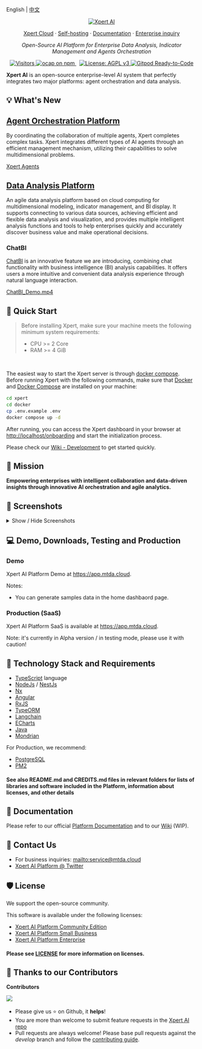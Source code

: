 English | [中文](./README_zh.md)

[uri_license]: https://www.gnu.org/licenses/agpl-3.0.html
[uri_license_image]: https://img.shields.io/badge/License-AGPL%20v3-blue.svg

<p align="center">
  <a href="https://mtda.cloud/en/">
  <img src="https://avatars.githubusercontent.com/u/100019674?v=4" alt="Xpert AI">
  </a>
</p>

<p align="center">
  <a href="https://app.mtda.cloud/">Xpert Cloud</a> ·
  <a href="https://mtda.cloud/en/docs/getting-started/community/">Self-hosting</a> ·
  <a href="https://mtda.cloud/en/docs/">Documentation</a> ·
  <a href="https://mtda.cloud/en/#connect">Enterprise inquiry</a>
</p>

<p align="center">
  <em>Open-Source AI Platform for Enterprise Data Analysis, Indicator Management and Agents Orchestration</em>
</p>
<p align="center">
  <a href="https://github.com/xpert-ai/xpert/" target="_blank">
    <img src="https://visitor-badge.laobi.icu/badge?page_id=meta-d.ocap" alt="Visitors">
  </a>
  <a href="https://www.npmjs.com/@metad/ocap-core">
    <img src="https://img.shields.io/npm/v/@metad/ocap-core.svg?logo=npm&logoColor=fff&label=NPM+package&color=limegreen" alt="ocap on npm" />
  </a>&nbsp;
  <a href="https://www.gnu.org/licenses/agpl-3.0.html" target="_blank">
    <img src="https://img.shields.io/badge/License-AGPL%20v3-blue.svg" alt="License: AGPL v3">
  </a>
  <a href="https://gitpod.io/#https://github.com/xpert-ai/xpert" target="_blank">
    <img src="https://img.shields.io/badge/Gitpod-Ready--to--Code-blue?logo=gitpod" alt="Gitpod Ready-to-Code">
  </a>
</p>

**Xpert AI** is an open-source enterprise-level AI system that perfectly integrates two major platforms: agent orchestration and data analysis.

## 💡 What's New

## [Agent Orchestration Platform](https://mtda.cloud/en/docs/ai/)

By coordinating the collaboration of multiple agents, Xpert completes complex tasks. Xpert integrates different types of AI agents through an efficient management mechanism, utilizing their capabilities to solve multidimensional problems.

[Xpert Agents](https://github.com/user-attachments/assets/e21f8b35-2f72-4b81-a245-f36759df7c27)

## [Data Analysis Platform](https://mtda.cloud/en/docs/models/)

An agile data analysis platform based on cloud computing for multidimensional modeling, indicator management, and BI display. It supports connecting to various data sources, achieving efficient and flexible data analysis and visualization, and provides multiple intelligent analysis functions and tools to help enterprises quickly and accurately discover business value and make operational decisions.

### ChatBI

[ChatBI](https://mtda.cloud/en/docs/chatbi) is an innovative feature we are introducing, combining chat functionality with business intelligence (BI) analysis capabilities. It offers users a more intuitive and convenient data analysis experience through natural language interaction.

[ChatBI_Demo.mp4](https://github.com/user-attachments/assets/5f7c84be-2307-43cf-8342-bce39524e37d)

## 🚀 Quick Start

> Before installing Xpert, make sure your machine meets the following minimum system requirements:
> 
>- CPU >= 2 Core
>- RAM >= 4 GiB

</br>

The easiest way to start the Xpert server is through [docker compose](docker/docker-compose.yaml). Before running Xpert with the following commands, make sure that [Docker](https://docs.docker.com/get-docker/) and [Docker Compose](https://docs.docker.com/compose/install/) are installed on your machine:

```bash
cd xpert
cd docker
cp .env.example .env
docker compose up -d
```

After running, you can access the Xpert dashboard in your browser at [http://localhost/onboarding](http://localhost/onboarding) and start the initialization process.


Please check our [Wiki - Development](https://github.com/xpert-ai/xpert/wiki/Development) to get started quickly.

## 🎯 Mission

__Empowering enterprises with intelligent collaboration and data-driven insights through innovative AI orchestration and agile analytics.__

## 🌼 Screenshots

<details>
<summary>Show / Hide Screenshots</summary>

### Pareto analysis [open in new tab](https://app.mtda.cloud/public/story/892690e5-66ab-4649-9bf5-c1a9c432c01b?pageKey=bsZ0sjxnxI)
![Pareto analysis Screenshot](https://github.com/meta-d/meta-d/raw/main/img/v2.0/story-workspace.png)

### Product profit analysis [open in new tab](https://app.mtda.cloud/public/story/892690e5-66ab-4649-9bf5-c1a9c432c01b?pageKey=6S4oEUnVO3)
![Product profit analysis Screenshot](https://github.com/meta-d/meta-d/raw/main/img/v2.0/story-viewer.png)

### Reseller analysis [open in new tab](https://app.mtda.cloud/public/story/a58112aa-fc9c-4b5b-a04e-4ea9b57ebba9?pageKey=nrEZxh1aqp)
![Reseller analysis Screenshot](https://github.com/meta-d/meta-d/raw/main/img/reseller-profit-analysis.png)

### Bigview dashboard [open in new tab](https://app.mtda.cloud/public/story/9c462bea-89f6-44b8-a35e-34b21cd15a36)
![Bigview dashboard Screenshot](https://github.com/meta-d/meta-d/raw/main/img/bigview-supermart-sales.png)

### Indicator application [open in new tab](https://www.mtda.cloud/en/blog/2023/07/24/sample-adv-7-indicator-app)
![Indicator application Screenshot](https://github.com/meta-d/meta-d/raw/main/img/v2.0/indicator-app-ai-copilot.png)

### Indicator mobile app [open in new tab](https://www.mtda.cloud/en/blog/2023/07/24/sample-adv-7-indicator-app)
![Indicator mobile app Screenshot](https://github.com/meta-d/meta-d/raw/main/img/indicator-app-mobile.jpg)

</details>

## 💻 Demo, Downloads, Testing and Production

### Demo

Xpert AI Platform Demo at <https://app.mtda.cloud>.

Notes:
- You can generate samples data in the home dashbaord page.

### Production (SaaS)

Xpert AI Platform SaaS is available at <https://app.mtda.cloud>.

Note: it's currently in Alpha version / in testing mode, please use it with caution!

## 🧱 Technology Stack and Requirements

- [TypeScript](https://www.typescriptlang.org) language
- [NodeJs](https://nodejs.org) / [NestJs](https://github.com/nestjs/nest)
- [Nx](https://nx.dev)
- [Angular](https://angular.dev)
- [RxJS](http://reactivex.io/rxjs)
- [TypeORM](https://github.com/typeorm/typeorm)
- [Langchain](https://js.langchain.com/)
- [ECharts](https://echarts.apache.org/)
- [Java](https://www.java.com/)
- [Mondrian](https://github.com/pentaho/mondrian)

For Production, we recommend:

- [PostgreSQL](https://www.postgresql.org)
- [PM2](https://github.com/Unitech/pm2)

#### See also README.md and CREDITS.md files in relevant folders for lists of libraries and software included in the Platform, information about licenses, and other details

## 📄 Documentation

Please refer to our official [Platform Documentation](https://mtda.cloud/en/docs/) and to our [Wiki](https://github.com/xpert-ai/xpert/wiki) (WIP).

## 💌 Contact Us

- For business inquiries: <mailto:service@mtda.cloud>
- [Xpert AI Platform @ Twitter](https://twitter.com/CloudMtda)

## 🛡️ License

We support the open-source community.

This software is available under the following licenses:

- [Xpert AI Platform Community Edition](https://github.com/xpert-ai/xpert/blob/main/LICENSE.md#xpert-ai-platform-community-edition-license)
- [Xpert AI Platform Small Business](https://github.com/xpert-ai/xpert/blob/main/LICENSE.md#xpert-ai-platform-small-business-license)
- [Xpert AI Platform Enterprise](https://github.com/xpert-ai/xpert/blob/main/LICENSE.md#xpert-ai-platform-enterprise-license)

#### Please see [LICENSE](LICENSE.md) for more information on licenses.

## 💪 Thanks to our Contributors

**Contributors**

<a href="https://github.com/xpert-ai/xpert/graphs/contributors">
  <img src="https://contributors-img.web.app/image?repo=xpert-ai/xpert" />
</a>

- Please give us :star: on Github, it **helps**!
- You are more than welcome to submit feature requests in the [Xpert AI repo](https://github.com/xpert-ai/xpert/issues)
- Pull requests are always welcome! Please base pull requests against the _develop_ branch and follow the [contributing guide](.github/CONTRIBUTING.md).

